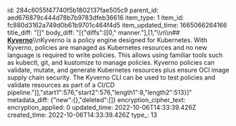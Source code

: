 id: 284c6055f47740f5b1802137fae505c9
parent_id: aed676879c444d78b7b9783dfeb36616
item_type: 1
item_id: fc880d3162a749d0b61b9701c464f4d5
item_updated_time: 1665066264166
title_diff: "[]"
body_diff: "[{\"diffs\":[[0,\" manner.\"],[1,\"\\\n\\\n## [**Kyverno**](https://kyverno.io/)\\\nKyverno is a policy engine designed for Kubernetes. With Kyverno, policies are managed as Kubernetes resources and no new language is required to write policies. This allows using familiar tools such as kubectl, git, and kustomize to manage policies. Kyverno policies can validate, mutate, and generate Kubernetes resources plus ensure OCI image supply chain security. The Kyverno CLI can be used to test policies and validate resources as part of a CI/CD pipeline.\"]],\"start1\":576,\"start2\":576,\"length1\":8,\"length2\":513}]"
metadata_diff: {"new":{},"deleted":[]}
encryption_cipher_text: 
encryption_applied: 0
updated_time: 2022-10-06T14:33:39.426Z
created_time: 2022-10-06T14:33:39.426Z
type_: 13